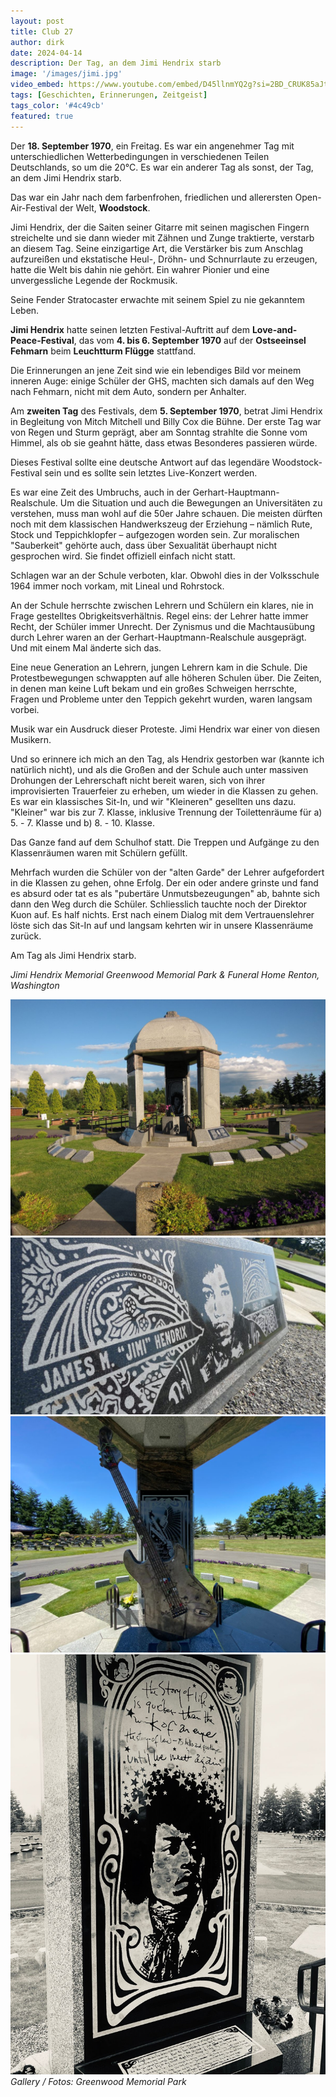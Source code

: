 ```yaml
---
layout: post
title: Club 27
author: dirk
date: 2024-04-14
description: Der Tag, an dem Jimi Hendrix starb
image: '/images/jimi.jpg'
video_embed: https://www.youtube.com/embed/D45llnmYQ2g?si=2BD_CRUK85aJtA5e
tags: [Geschichten, Erinnerungen, Zeitgeist]
tags_color: '#4c49cb'
featured: true
---
```


Der **18. September 1970**, ein Freitag. Es war ein angenehmer Tag mit unterschiedlichen Wetterbedingungen in verschiedenen Teilen Deutschlands, so um die 20°C. Es war ein anderer Tag als sonst, der Tag, an dem Jimi Hendrix starb.

Das war ein Jahr nach dem farbenfrohen, friedlichen und allerersten Open-Air-Festival der Welt, **Woodstock**.

Jimi Hendrix, der die Saiten seiner Gitarre mit seinen magischen Fingern streichelte und sie dann wieder mit Zähnen und Zunge traktierte, verstarb an diesem Tag. Seine einzigartige Art, die Verstärker bis zum Anschlag aufzureißen und ekstatische Heul-, Dröhn- und Schnurrlaute zu erzeugen, hatte die Welt bis dahin nie gehört. Ein wahrer Pionier und eine unvergessliche Legende der Rockmusik.

Seine Fender Stratocaster erwachte mit seinem Spiel zu nie gekanntem Leben.

**Jimi Hendrix** hatte seinen letzten Festival-Auftritt auf dem **Love-and-Peace-Festival**, das vom **4. bis 6. September 1970** auf der **Ostseeinsel Fehmarn** beim **Leuchtturm Flügge** stattfand.

Die Erinnerungen an jene Zeit sind wie ein lebendiges Bild vor meinem inneren Auge: einige Schüler der GHS, machten sich damals auf den Weg nach Fehmarn, nicht mit dem Auto, sondern per Anhalter.

Am **zweiten Tag** des Festivals, dem **5. September 1970**, betrat Jimi Hendrix in Begleitung von Mitch Mitchell und Billy Cox die Bühne. Der erste Tag war von Regen und Sturm geprägt, aber am Sonntag strahlte die Sonne vom Himmel, als ob sie geahnt hätte, dass etwas Besonderes passieren würde.

Dieses Festival sollte eine deutsche Antwort auf das legendäre Woodstock-Festival sein und es sollte sein letztes Live-Konzert werden.

Es war eine Zeit des Umbruchs, auch in der Gerhart-Hauptmann-Realschule. Um die Situation und auch die Bewegungen an Universitäten zu verstehen, muss man wohl auf die 50er Jahre schauen. Die meisten dürften noch mit dem klassischen Handwerkszeug der Erziehung – nämlich Rute, Stock und Teppichklopfer – aufgezogen worden sein. Zur moralischen "Sauberkeit" gehörte auch, dass über Sexualität überhaupt nicht gesprochen wird. Sie findet offiziell einfach nicht statt. 

Schlagen war an der Schule verboten, klar. Obwohl dies in der Volksschule 1964 immer noch vorkam, mit Lineal und Rohrstock.

An der Schule herrschte zwischen Lehrern und Schülern ein klares, nie in Frage gestelltes Obrigkeitsverhältnis. Regel eins: der Lehrer hatte immer Recht, der Schüler immer Unrecht. Der Zynismus und die Machtausübung durch Lehrer waren an der Gerhart-Hauptmann-Realschule ausgeprägt. Und mit einem Mal änderte sich das.

Eine neue Generation an Lehrern, jungen Lehrern kam in die Schule. Die Protestbewegungen schwappten auf alle höheren Schulen über. Die Zeiten, in denen man keine Luft bekam und ein großes Schweigen herrschte, Fragen und Probleme unter den Teppich gekehrt wurden, waren langsam vorbei.

Musik war ein Ausdruck dieser Proteste. Jimi Hendrix war einer von diesen Musikern.

Und so erinnere ich mich an den Tag, als Hendrix gestorben war (kannte ich natürlich nicht), und als die Großen and der Schule auch unter massiven Drohungen der Lehrerschaft nicht bereit waren, sich von ihrer improvisierten Trauerfeier zu erheben, um wieder in die Klassen zu gehen. Es war ein klassisches Sit-In, und wir "Kleineren" gesellten uns dazu. "Kleiner" war bis zur 7. Klasse, inklusive Trennung der Toilettenräume für a) 5. - 7. Klasse und b) 8. - 10. Klasse.

Das Ganze fand auf dem Schulhof statt. Die Treppen und Aufgänge zu den Klassenräumen waren mit Schülern gefüllt.

Mehrfach wurden die Schüler von der "alten Garde" der Lehrer aufgefordert in die Klassen zu gehen, ohne Erfolg. Der ein oder andere grinste und fand es absurd oder tat es als "pubertäre Unmutsbezeugungen" ab, bahnte sich dann den Weg durch die Schüler. Schliesslich tauchte noch der Direktor Kuon auf. Es half nichts. Erst nach einem Dialog mit dem Vertrauenslehrer löste sich das Sit-In auf und langsam kehrten wir in unsere Klassenräume zurück.

Am Tag als Jimi Hendrix starb.

*Jimi Hendrix Memorial
Greenwood Memorial Park & Funeral Home
Renton, Washington*

<div class="gallery-box">
  <div class="gallery gallery--post">
    <img src="/images/hendrix-memorial1.jpg" loading="lazy" alt="Hendrix Memorial">
    <img src="/images/hendrix-memorial2.jpg" loading="lazy" alt="Hendrix Memorial">
    <img src="/images/hendrix-memorial3.jpg" loading="lazy" alt="Hendrix Memorial">
    <img src="/images/hendrix-memorial4.jpg" loading="lazy" alt="Hendrix Memorial">
    </div>
  <em>Gallery / <a target="_blank">Fotos: Greenwood Memorial Park</a></em>
</div>